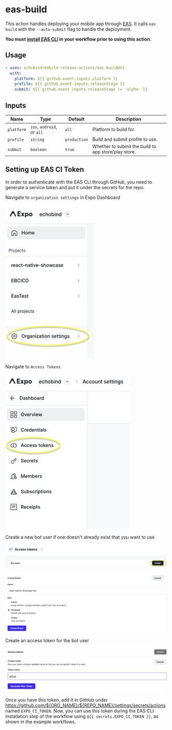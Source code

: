 # eas-build

This action handles deploying your mobile app through [EAS](https://docs.expo.dev/eas/). It calls `eas build` with the `--auto-submit` flag to handle the deployment. 

__You must [install EAS CLI](https://github.com/marketplace/actions/expo-github-action) in your workflow prior to using this action.__

## Usage

```yaml
- uses: echobind/mobile-release-actions/eas-build@v1
  with:
    platform: ${{ github.event.inputs.platform }}
    profile: ${{ github.event.inputs.releaseStage }}
    submit: ${{ github.event.inputs.releaseStage != 'alpha' }}
```

## Inputs

| Name       | Type                       | Default      | Description                                          |
| ---------- | -------------------------- | ------------ | ---------------------------------------------------- |
| `platform` | `ios`, `android`, or `all` | `all`        | Platform to build for.                               |
| `profile`  | `string`                   | `production` | Build and submit profile to use.                     |
| `submit`   | `boolean`                  | `true`       | Whether to submit the build to app store/play store. |

## Setting up EAS CI Token

In order to authenticate with the EAS CLI through GitHub, you need to generate a service token and put it under the secrets for the repo. 

Navigate to `organization settings` in Expo Dashboard

![org-settings](../images/org-settings.png)

Navigate to `Access Tokens`

![access-tokens](../images/access-tokens.png)

Create a new bot user if one doesn't already exist that you want to use

![create-bot](../images/create-bot.png)

![create-bot-form](../images/create-bot-form.png)

Create an access token for the bot user

![create-token](../images/create-token.png)

Once you have this token, add it in GitHub under https://github.com/${ORG_NAME}/${REPO_NAME}/settings/secrets/actions named `EXPO_CI_TOKEN`. Now, you can use this token during the EAS CLI installation step of the workflow using `${{ secrets.EXPO_CI_TOKEN }}`, as shown in the example workflows. 